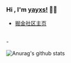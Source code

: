 ### Hi , I'm [yayxs!](https://yayxs.github.io/) 👋👋

 - <a href="https://juejin.im/user/3491704661872910" target="_blank">掘金社区主页</a>
 <br />
 - <a target="_blank" href="https://qm.qq.com/cgi-bin/qm/qr?k=yoE2aLnJP14aUTVROUIF3gNWLITdgpYJ&jump_from=webapi"></a>


![Anurag's github stats](https://github-readme-stats.vercel.app/api?username=yayxs&show_icons=true&?count_private=true&show_icons=true)
